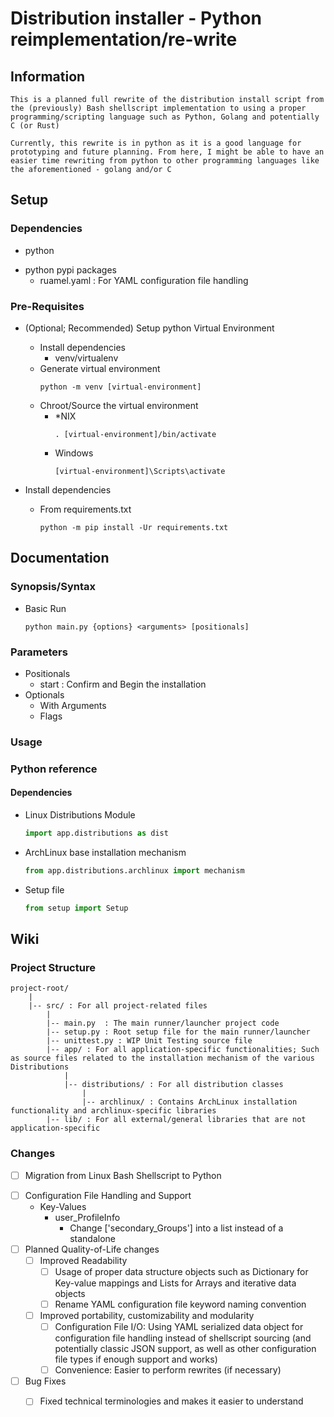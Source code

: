 # Distribution installer - Python reimplementation/re-write

## Information
```
This is a planned full rewrite of the distribution install script from the (previously) Bash shellscript implementation to using a proper programming/scripting language such as Python, Golang and potentially C (or Rust)

Currently, this rewrite is in python as it is a good language for prototyping and future planning. From here, I might be able to have an easier time rewriting from python to other programming languages like the aforementioned - golang and/or C
```

## Setup
### Dependencies
+ python
- python pypi packages
    + ruamel.yaml : For YAML configuration file handling

### Pre-Requisites
- (Optional; Recommended) Setup python Virtual Environment
    - Install dependencies
        + venv/virtualenv
    - Generate virtual environment
        ```console
        python -m venv [virtual-environment]
        ```
    - Chroot/Source the virtual environment
        - *NIX
            ```console
            . [virtual-environment]/bin/activate
            ```
        - Windows
            ```console
            [virtual-environment]\Scripts\activate
            ```

- Install dependencies
    - From requirements.txt
        ```console
        python -m pip install -Ur requirements.txt
        ```

## Documentation
### Synopsis/Syntax
- Basic Run
    ```console
    python main.py {options} <arguments> [positionals]
    ```

### Parameters
- Positionals
    + start : Confirm and Begin the installation
- Optionals
    - With Arguments
    - Flags

### Usage

### Python reference
#### Dependencies
- Linux Distributions Module
    ```python
    import app.distributions as dist
    ```
- ArchLinux base installation mechanism
    ```python
    from app.distributions.archlinux import mechanism
    ```
- Setup file
    ```python
    from setup import Setup
    ```

## Wiki
### Project Structure
```
project-root/
    |
    |-- src/ : For all project-related files
        |
        |-- main.py  : The main runner/launcher project code
        |-- setup.py : Root setup file for the main runner/launcher
        |-- unittest.py : WIP Unit Testing source file
        |-- app/ : For all application-specific functionalities; Such as source files related to the installation mechanism of the various Distributions
            |
            |-- distributions/ : For all distribution classes
                |
                |-- archlinux/ : Contains ArchLinux installation functionality and archlinux-specific libraries
        |-- lib/ : For all external/general libraries that are not application-specific
```

### Changes
+ [ ] Migration from Linux Bash Shellscript to Python
- [ ] Configuration File Handling and Support
    - Key-Values
        - user_ProfileInfo
            - Change ['secondary_Groups'] into a list instead of a standalone
- [ ] Planned Quality-of-Life changes
    - [ ] Improved Readability
        + [ ] Usage of proper data structure objects such as Dictionary for Key-value mappings and Lists for Arrays and iterative data objects
        + [ ] Rename YAML configuration file keyword naming convention
    - [ ] Improved portability, customizability and modularity
        + [ ] Configuration File I/O: Using YAML serialized data object for configuration file handling instead of shellscript sourcing (and potentially classic JSON support, as well as other configuration file types if enough support and works)
        + [ ] Convenience: Easier to perform rewrites (if necessary)
- [ ] Bug Fixes
    + [ ] Fixed technical terminologies and makes it easier to understand

